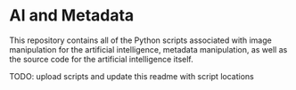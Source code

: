 # AI and Metadata
This repository contains all of the Python scripts associated with image manipulation for the artificial intelligence, metadata manipulation, as well as the source code for the artificial intelligence itself.

TODO: upload scripts and update this readme with script locations
